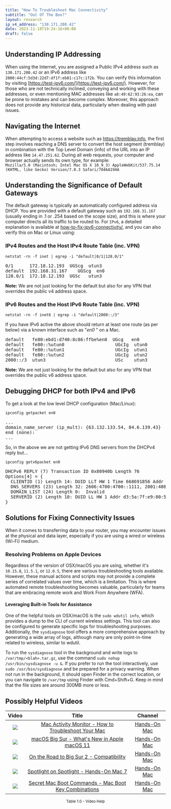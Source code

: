 ```yaml
---
title: "How To Troubleshoot Mac Connectivity"
subtitle: "Out Of The Box?"
layout: research
ip_v4_address: "130.171.200.42"
date: 2023-11-18T19:24:16+00:00
draft: false
---
```


## Understanding IP Addressing

When using the Internet, you are assigned a Public IPv4 address such as ```130.171.200.42``` or an IPv6 address like ```2000:44cf:5d3d:22d7:df1f:eb81:c17c:1f2b```. You can verify this information by visiting [https://test-ipv6.com/](https://test-ipv6.com/). However, for those who are not technically inclined, conveying and working with these addresses, or even mentioning MAC addresses like ```a8:49:62:93:26:ea```, can be prone to mistakes and can become complex. Moreover, this approach does not provide any historical data, particularly when dealing with past issues.
## Navigating the Internet

When attempting to access a website such as https://tremblay.info, the first step involves reaching a DNS server to convert the host segment (tremblay) in combination with the Top Level Domain (info) of the URL into an IP address like ```14.47.251.62```. During all web requests, your computer and browser actually sends its own type, for example:<br>```Mozilla/5.0 (Macintosh; Intel Mac OS X 10_9_3) AppleWebKit/537.75.14 (KHTML, like Gecko) Version/7.0.3 Safari/7046A194A```
## Understanding the Significance of Default Gateways

The default gateway is typically an automatically configured address via DHCP. You are provided with a default gateway such as ```192.168.31.167``` (usually ending in .1 or .254 based on the scope size), and this is where your computer directs all its traffic to be routed to. For ```IPv6```, a detailed explanation is available at [how-to-fix-ipv6-connectivity/](/blog/how-to-fix-ipv6-connectivity/), and you can also verify this on Mac or Linux using: <br>
### IPv4 Routes and the Host IPv4 Route Table (inc. VPN)
```netstat -rn -f inet | egrep -i "default|0/1|128.0/1"```

<pre>
0/1      172.18.12.193  UGScg  utun3
default  192.168.31.167    UGScg  en0
128.0/1  172.18.12.193  UGSc   utun3</pre>

**Note:** We are not just looking for the default but also for any VPN that overrides the public v4 address space.

### IPv6 Routes and the Host IPv6 Route Table (inc. VPN)
```netstat -rn -f inet6 | egrep -i "default|2000::/3"```

If you have IPv6 active the above should return at least one route (as per below) via a known interface such as "_en0_ " on a Mac. 

<pre>
default   fe80:ebd1:d740:8c86:ffbe%en0  UGcg   en0
default   fe80::%utun0                   UGcIg  utun0
default   fe80::%utun1                   UGcIg  utun1
default   fe80::%utun2                   UGcIg  utun2
2000::/3  utun3                          USc    utun3</pre>

**Note:** We are not just looking for the default but also for any VPN that overrides the public v6 address space.
<br>

## Debugging DHCP for both IPv4 and IPv6

To get a look at the low level DHCP configuration (Mac/Linux): 

```ipconfig getpacket en0```

<pre>
...
domain_name_server (ip_mult): {63.132.133.54, 84.6.139.43}
end (none):
...</pre>

So, in the above we are not getting IPv6 DNS servers from the DHCPv4 reply but...

```ipconfig getv6packet en0```

<pre>
DHCPv6 REPLY (7) Transaction ID 0x80940b Length 76
Options[4] = {
  CLIENTID (1) Length 14: DUID LLT HW 1 Time 668691856 Addr a8:49:62:93:26:ea
  DNS_SERVERS (23) Length 32: 2606:4700:4700::1111, 2001:4860:4860::8844
  DOMAIN_LIST (24) Length 0:  Invalid
  SERVERID (2) Length 10: DUID LL HW 1 Addr d3:5a:7f:e9:80:56
}</pre>




## Solutions for Fixing Connectivity Issues

When it comes to transferring data to your router, you may encounter issues at the physical and data layer, especially if you are using a wired or wireless (Wi-Fi) medium.
### Resolving Problems on Apple Devices

Regardless of the version of OSX/macOS you are using, whether it's ```10.15.8```, ```11.5.1```, or ```12.0.5```, there are various troubleshooting tools available. However, these manual actions and scripts may not provide a complete series of correlated values over time, which is a limitation. This is where automated remote troubleshooting becomes valuable, particularly for teams that are embracing remote work and Work From Anywhere (WFA).
#### Leveraging Built-in Tools for Assistance

One of the helpful tools on OSX/macOS is the ```sudo wdutil info```, which provides a dump to the CLI of current wireless settings. This tool can also be configured to generate specific logs for troubleshooting purposes. Additionally, the ```sysdiagnose``` tool offers a more comprehensive approach by generating a wide array of logs, although many are only point-in-time related to wireless, similar to wdutil.

To run the ```sysdiagnose``` tool in the background and write logs to ```/var/tmp/<blah>.tar.gz```, use the command ```sudo nohup /usr/bin/sysdiagnose -u &```. If you prefer to run the tool interactively, use ```sudo /usr/bin/sysdiagnose``` and be prepared for a privacy warning. When not run in the background, it should open Finder in the correct location, or you can navigate to ```/var/tmp``` using Finder with Cmd+Shift+G. Keep in mind that the file sizes are around 300MB more or less.
## Possibly Helpful Videos

<link href="/plugins/lity/css/lity.min.css" rel="stylesheet">
<script src="/plugins/lity/js/lity.min.js"></script>
<div class="table1-start"></div>

|Video | Title | Channel |
| :---: | :---: | :---: |
|<a href="https://www.youtube.com/watch?v=TWzWd_DiaJ0" data-lity><img src="https://i.ytimg.com/vi/TWzWd_DiaJ0/default.jpg" class="img-fluid"></a>|<a href="https://www.youtube.com/watch?v=TWzWd_DiaJ0" data-lity>Mac Activity Monitor - How to Troubleshoot Your Mac</a>|<a target="_blank" href="https://www.youtube.com/channel/UCg43DP8MdHVcl4rFK_delBg" >Hands-On Mac</a>|
|<a href="https://www.youtube.com/watch?v=JMKi6o9kaZI" data-lity><img src="https://i.ytimg.com/vi/JMKi6o9kaZI/default.jpg" class="img-fluid"></a>|<a href="https://www.youtube.com/watch?v=JMKi6o9kaZI" data-lity>macOS Big Sur - What&#39;s New in Apple macOS 11</a>|<a target="_blank" href="https://www.youtube.com/channel/UCg43DP8MdHVcl4rFK_delBg" >Hands-On Mac</a>|
|<a href="https://www.youtube.com/watch?v=HEbK-Tignuc" data-lity><img src="https://i.ytimg.com/vi/HEbK-Tignuc/default.jpg" class="img-fluid"></a>|<a href="https://www.youtube.com/watch?v=HEbK-Tignuc" data-lity>On the Road to Big Sur 2 - Compatibility</a>|<a target="_blank" href="https://www.youtube.com/channel/UCg43DP8MdHVcl4rFK_delBg" >Hands-On Mac</a>|
|<a href="https://www.youtube.com/watch?v=RslZ4W1EPqk" data-lity><img src="https://i.ytimg.com/vi/RslZ4W1EPqk/default.jpg" class="img-fluid"></a>|<a href="https://www.youtube.com/watch?v=RslZ4W1EPqk" data-lity>Spotlight on Spotlight - Hands-On Mac 7</a>|<a target="_blank" href="https://www.youtube.com/channel/UCg43DP8MdHVcl4rFK_delBg" >Hands-On Mac</a>|
|<a href="https://www.youtube.com/watch?v=VwNYWAxHCgM" data-lity><img src="https://i.ytimg.com/vi/VwNYWAxHCgM/default.jpg" class="img-fluid"></a>|<a href="https://www.youtube.com/watch?v=VwNYWAxHCgM" data-lity>Secret Mac Boot Commands - Mac Boot Key Combinations</a>|<a target="_blank" href="https://www.youtube.com/channel/UCg43DP8MdHVcl4rFK_delBg" >Hands-On Mac</a>|

<center><small>Table 1.0 - Video Help</small></center>
 <br>
<div class="table1-end"></div>
<script type="text/javascript">
(function() {
    $('div.table1-start').nextUntil('div.table1-end', 'table').addClass('table thead-dark table-striped table-responsive rounded').attr('id', 't1');
    $('#t1').find('thead').addClass('thead-dark');
})();
</script>
